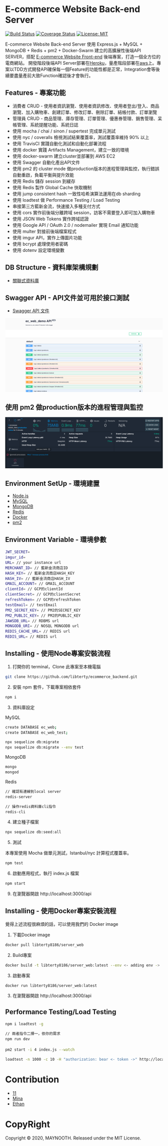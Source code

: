 # E-commerce Website Back-end Server

[![Build Status](https://travis-ci.org/libterty/ecommerce_backend.svg?branch=dev)](https://travis-ci.org/libterty/ecommerce_backend)
[![Coverage Status](https://coveralls.io/repos/github/libterty/ecommerce_backend/badge.svg?branch=master)](https://coveralls.io/github/libterty/ecommerce_backend?branch=master)
[![License: MIT](https://img.shields.io/badge/License-MIT-yellow.svg)](https://github.com/libterty/ecommerce_backend/blob/master/LICENCE)

E-commerce Website Back-end Server 使用 Express.js + MySQL + MongoDB + Redis + pm2 + Docker-Swarm 建立的高擴展性後端API SERVER，搭配 [E-commerce Website Front-end](https://github.com/libterty/ecommerce_frontend) 後端專案，打造一個全方位的電商網站。
開發階段後端API Server部署在[Heroku](https://secret-brushlands-82653.herokuapp.com/api)，量產階段部署在[aws](http://3.133.137.175/api)上。專案以TDD方式開發API確保每一個Feature的功能性都是正常，Integration會等後續要盡量產前大致Function確認後才會執行。

## Features - 專案功能

- 消費者 CRUD - 使用者資訊瀏覽、使用者資訊修改、使用者登出/登入、商品瀏覽、加入購物車、創建訂單、修改訂單、刪除訂單、結帳付款、訂單瀏覽
- 管理員 CRUD - 商品管理、庫存管理、訂單管理、優惠券管理、銷售管理、呆帳管理、系統提醒功能、系統日誌
- 使用 mocha / chai / sinon / supertest 完成單元測試
- 使用 nyc / coveralls 檢視測試結果覆蓋率，測試覆蓋率維持 90% 以上
- 使用 TravisCI 實踐自動化測試和自動化部署流程
- 使用 docker 實踐 Artifacts Management，建立一致的環境
- 使用 docker-swarm 建立cluster並部署到 AWS EC2 
- 使用 Swagger 自動化產出API文件
- 使用 pm2 的 cluster mode 做production版本的進程管理與監控，執行錯誤自動重啟，負載平衡與提升效能
- 使用 Redis 儲存 session 到緩存
- 使用 Redis 製作 Global Cache 快取機制
- 使用 jump consistent hash 一致性哈希演算法運用在db sharding
- 使用 loadtest 做 Performance Testing / Load Testing
- 串接第三方藍新金流，快速接入多種支付方式
- 使用 cors 實作前後端分離跨域 session，訪客不需要登入即可加入購物車
- 使用 JSON Web Tokens 實作跨域認證
- 使用 Google API / OAuth 2.0 / nodemailer 實現 Email 通知功能
- 使用 multer 對接前後端檔案程式
- 使用 imgur API，實作上傳圖片功能
- 使用 bcrypt 處理使用者密碼
- 使用 dotenv 設定環境變數

## DB Structure - 資料庫架構規劃

- [關聯式資料庫](https://www.lucidchart.com/documents/edit/9c515ee3-b3a8-4e79-8120-d4d179c84914/0_0?shared=true)

## Swagger API - API文件並可用於接口測試

- [Swagger API 文件](https://secret-brushlands-82653.herokuapp.com/api-docs/)

![image](https://github.com/libterty/ecommerce_backend/blob/dev/assests/Swagger-example.png)

## 使用 pm2 做production版本的進程管理與監控

![image](https://github.com/libterty/ecommerce_backend/blob/dev/assests/pm2-monitor.png)

## Environment SetUp - 環境建置

- [Node.js](https://nodejs.org/en/)
- [MySQL](https://www.mysql.com/)
- [MongoDB](https://www.mongodb.com)
- [Redis](https://redis.io)
- [Docker](https://www.docker.com)
- [pm2](https://pm2.io)

## Environment Variable - 環境參數

```bash
JWT_SECRET=
imgur_id=
URL= // your instance url
MERCHANT_ID= // 藍新金流商店ID
HASH_KEY= // 藍新金流商店HASH_KEY
HASH_IV= // 藍新金流商店HASH_IV
GMAIL_ACCOUNT= // GMAIL_ACCOUNT
clientId= // GCP的clientId
clientSecret= // GCP的clientSecret
refreshToken= // GCP的refreshToken
testEmail= // testEmail
PM2_SECRET_KEY= // PM2的SECRET_KEY
PM2_PUBLIC_KEY= // PM2的PUBLIC_KEY
JAWSDB_URL= // RDBMS url
MONGODB_URI= // NOSQL MONGODB url
REDIS_CACHE_URL= // REDIS url
REDIS_URL= // REDIS url
```

## Installing - 使用Node專案安裝流程

1. 打開你的 terminal，Clone 此專案至本機電腦

```bash
git clone https://github.com/libterty/ecommerce_backend.git
```

2. 安裝 npm 套件，下載專案相依套件

```bash
npm i
```

3. 資料庫設定

MySQL

```bash
create DATABASE ec_web;
create DATABASE ec_web_test;
```

```bash
npx sequelize db:migrate
npx sequelize db:migrate --env test
```

MongoDB

```bash
mongo
mongod
```

Redis

```bash
// 確認有連線到local server
redis-server
```

```bash
// 操作redis資料庫cli指令
redis-cli
```

4. 建立種子檔案

```bash
npx sequelize db:seed:all
```

5. 測試

本專案使用 Mocha 做單元測試，Istanbul/nyc 計算程式覆蓋率。

```bash
npm test
```

6. 啟動應用程式，執行 index.js 檔案

```bash
npm start
```

9. 在瀏覽器開啟 http://localhost:3000/api

## Installing - 使用Docker專案安裝流程
覺得上述流程很麻煩的話，可以使用我們的 Docker image

1. 下載Docker image
```bash
docker pull libterty8186/server_web
```

2. Build專案
```bash
docker build -t libterty8186/server_web:latest --env <- adding env ->
```

3. 啟動專案
```bash
docker run libterty8186/server_web:latest
```

3. 在瀏覽器開啟 http://localhost:3000/api

## Performance Testing/Load Testing

```bash
npm i loadtest -g
```

```bash
// 兩者指令二擇一，依你的需求
npm run dev

pm2 start -i 4 index.js --watch
```

```bash
loadtest -n 1000 -c 10 -H "authorization: bear <- token ->" http://localhost:3000/api/<-endpoint->
```

# Contribution
- [11](https://github.com/libterty)
- [Mina](https://github.com/mpragnarok)
- [Ethan](https://github.com/HuangMinShi)

# CopyRight
Copyright © 2020, MAYNOOTH. Released under the MIT License.